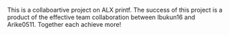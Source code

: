 This is a collaboartive project on ALX printf. The success of this project is a product of the effective team collaboration between Ibukun16 and Arike0511. Together each achieve more!
